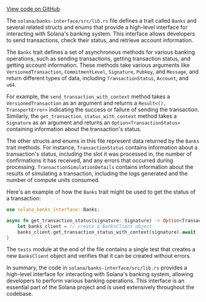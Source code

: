 [View code on GitHub](https://github.com/solana-labs/solana/tree/master/na/banks-interface/src)

The `solana/banks-interface/src/lib.rs` file defines a trait called `Banks` and several related structs and enums that provide a high-level interface for interacting with Solana's banking system. This interface allows developers to send transactions, check their status, and retrieve account information.

The `Banks` trait defines a set of asynchronous methods for various banking operations, such as sending transactions, getting transaction status, and getting account information. These methods take various arguments like `VersionedTransaction`, `CommitmentLevel`, `Signature`, `Pubkey`, and `Message`, and return different types of data, including `TransactionStatus`, `Account`, and `u64`.

For example, the `send_transaction_with_context` method takes a `VersionedTransaction` as an argument and returns a `Result<(), TransportError>` indicating the success or failure of sending the transaction. Similarly, the `get_transaction_status_with_context` method takes a `Signature` as an argument and returns an `Option<TransactionStatus>` containing information about the transaction's status.

The other structs and enums in this file represent data returned by the `Banks` trait methods. For instance, `TransactionStatus` contains information about a transaction's status, including the slot it was processed in, the number of confirmations it has received, and any errors that occurred during processing. `TransactionSimulationDetails` contains information about the results of simulating a transaction, including the logs generated and the number of compute units consumed.

Here's an example of how the `Banks` trait might be used to get the status of a transaction:

```rust
use solana_banks_interface::Banks;

async fn get_transaction_status(signature: Signature) -> Option<TransactionStatus> {
    let banks_client = // create a BanksClient object
    banks_client.get_transaction_status_with_context(signature).await
}
```

The `tests` module at the end of the file contains a single test that creates a new `BanksClient` object and verifies that it can be created without errors.

In summary, the code in `solana/banks-interface/src/lib.rs` provides a high-level interface for interacting with Solana's banking system, allowing developers to perform various banking operations. This interface is an essential part of the Solana project and is used extensively throughout the codebase.
